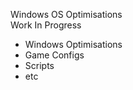 Windows OS Optimisations
<br>Work In Progress</br>
- Windows Optimisations
- Game Configs
- Scripts
- etc
